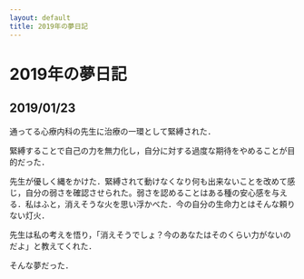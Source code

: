```yaml
---
layout: default
title: 2019年の夢日記
---
```


# 2019年の夢日記

## 2019/01/23
通ってる心療内科の先生に治療の一環として緊縛された．

緊縛することで自己の力を無力化し，自分に対する過度な期待をやめることが目的だった．

先生が優しく縄をかけた．緊縛されて動けなくなり何も出来ないことを改めて感じ，自分の弱さを確認させられた。弱さを認めることはある種の安心感を与える．私はふと，消えそうな火を思い浮かべた．今の自分の生命力とはそんな頼りない灯火．

先生は私の考えを悟り，「消えそうでしょ？今のあなたはそのくらい力がないのだよ」と教えてくれた．

そんな夢だった．